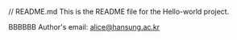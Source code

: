 // README.md
This is the README file for the Hello-world project.

BBBBBB
Author's email: alice@hansung.ac.kr

